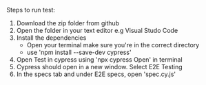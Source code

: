 Steps to run test:
1. Download the zip folder from github
2. Open the folder in your text editor e.g Visual Studo Code
3. Install the dependencies
    - Open your terminal make sure you're in the correct directory
    - use 'npm install --save-dev cypress'
4.  Open Test in cypress using 'npx cypress Open' in terminal
5. Cypress should open in a new window. Select E2E Testing
6. In the specs tab and under E2E specs, open 'spec.cy.js' 

